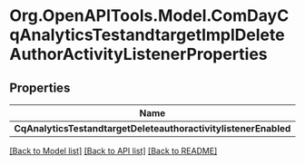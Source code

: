 # Org.OpenAPITools.Model.ComDayCqAnalyticsTestandtargetImplDeleteAuthorActivityListenerProperties
## Properties

Name | Type | Description | Notes
------------ | ------------- | ------------- | -------------
**CqAnalyticsTestandtargetDeleteauthoractivitylistenerEnabled** | [**ConfigNodePropertyBoolean**](ConfigNodePropertyBoolean.md) |  | [optional] 

[[Back to Model list]](../README.md#documentation-for-models) [[Back to API list]](../README.md#documentation-for-api-endpoints) [[Back to README]](../README.md)

